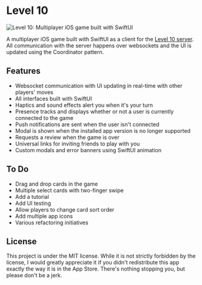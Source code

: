# Level 10

![Level 10: Multiplayer iOS game built with
SwiftUI](https://repository-images.githubusercontent.com/492698930/25c2ecef-276d-4ba3-92f4-7c00871db4c8)

A multiplayer iOS game built with SwiftUI as a client for the [Level 10
server](https://github.com/dnsbty/level10). All communication with the server
happens over websockets and the UI is updated using the Coordinator pattern.

## Features

* Websocket communication with UI updating in real-time with other players'
  moves
* All interfaces built with SwiftUI
* Haptics and sound effects alert you when it's your turn
* Presence tracks and displays whether or not a user is currently connected to the game
* Push notifications are sent when the user isn't connected
* Modal is shown when the installed app version is no longer supported
* Requests a review when the game is over
* Universal links for inviting friends to play with you
* Custom modals and error banners using SwiftUI animation

## To Do

* Drag and drop cards in the game
* Multiple select cards with two-finger swipe
* Add a tutorial
* Add UI testing
* Allow players to change card sort order
* Add multiple app icons
* Various refactoring initiatives

## License

This project is under the MIT license. While it is not strictly forbidden by the
license, I would greatly appreciate it if you didn't redistribute this app
exactly the way it is in the App Store. There's nothing stopping you, but please
don't be a jerk.
